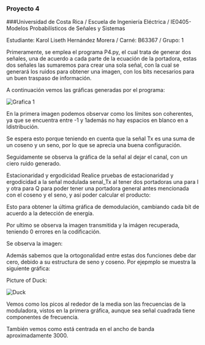 ### Proyecto 4

###Universidad de Costa Rica / Escuela de Ingeniería Eléctrica / IE0405-Modelos Probabilísticos de Señales y Sistemas

Estudiante: Karol Liseth Hernández Morera / Carné: B63367  / Grupo: 1


Primeramente, se emplea el programa P4.py, el cual trata de generar dos señales, una de acuerdo a cada parte de la ecuación de la portadora, estas dos señales las sumaremos para crear una sola señal, con la cual se generará los ruidos para obtener una imagen, con los bits necesarios para un buen traspaso de información.

A continuación vemos las gráficas generadas por el programa:

![Grafica 1](https://imgur.com/7SrGnaO)


En la primera imagen podemos observar como los límites son coherentes, ya que se encuentra entre -1 y 1además no hay espacios en blanco en a ldistribución.

Se espera esto porque teniendo en cuenta que la señal Tx es una suma de un coseno y un seno, por lo que se aprecia una buena configuración.

Seguidamente se observa la gráfica de la señal al dejar el canal, con un ciero ruido generado.

Estacionaridad y ergodicidad
Realice pruebas de estacionaridad y ergodicidad a la señal modulada senal_Tx al tener dos portadoras una para I y otra para Q para poder tener una portadora general antes mencionada con el coseno y el seno, y así poder calcular el producto:


Esto para obtener la última gráfica de demodulación, cambiando cada bit de acuerdo a la detección de energía.

Por ultimo se observa la imagen transmitida y la imágen recuperada, teniendo 0 errores en la codificación.

Se observa la imagen:




Además sabemos que la ortogonalidad entre estas dos funciones debe dar cero, debido a su estructura de seno y coseno. Por ejepmplo se muestra la siguiente gráfica:

Picture of Duck:

![Duck](http://i.stack.imgur.com/ukC2U.jpg)





Vemos como los picos al rededor de la media son las frecuencias de la moduladora, vistos en la primera gráfica, aunque sea señal cuadrada tiene componentes de frecuencia.

También vemos como está centrada en el ancho de banda aproximadamente 3000.
